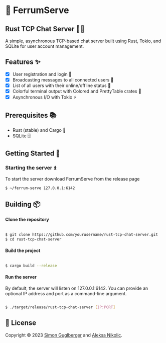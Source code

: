 # 📨 FerrumServe
## Rust TCP Chat Server 🦀💬

A simple, asynchronous TCP-based chat server built using Rust, Tokio, and SQLite for user account management.

## Features ✨

- [x] User registration and login 🔐
- [x] Broadcasting messages to all connected users 📡
- [x] List of all users with their online/offline status 👥
- [x] Colorful terminal output with Colored and PrettyTable crates 🌈
- [x] Asynchronous I/O with Tokio ⚡️

## Prerequisites 📚

- Rust (stable) and Cargo 🦀 </br>
- SQLite 🗄️

## Getting Started 🚀

### Starting the server ⏫

To start the server download FerrumServe from the release page

``` bash
$ ~/ferrum-serve 127.0.0.1:6142
```
## Building 📦
#### Clone the repository

``` bash

$ git clone https://github.com/yourusername/rust-tcp-chat-server.git
$ cd rust-tcp-chat-server
```

#### Build the project

``` bash

$ cargo build --release
```

#### Run the server

By default, the server will listen on 127.0.0.1:6142. You can provide an optional IP address and port as a command-line argument.

``` bash

$ ./target/release/rust-tcp-chat-server [IP:PORT]
```

## 📝 License

Copyright © 2023 [Simon Guglberger](https://github.com/sxmon17) and [Aleksa Nikolic](https://github.com/aaaleks07).</br>
</br>
